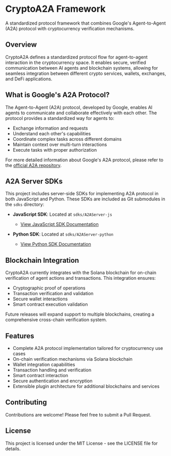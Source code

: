 # CryptoA2A Framework

A standardized protocol framework that combines Google's Agent-to-Agent (A2A) protocol with cryptocurrency verification mechanisms.

## Overview

CryptoA2A defines a standardized protocol flow for agent-to-agent interaction in the cryptocurrency space. It enables secure, verified communication between AI agents and blockchain systems, allowing for seamless integration between different crypto services, wallets, exchanges, and DeFi applications.

## What is Google's A2A Protocol?

The Agent-to-Agent (A2A) protocol, developed by Google, enables AI agents to communicate and collaborate effectively with each other. The protocol provides a standardized way for agents to:

- Exchange information and requests
- Understand each other's capabilities
- Coordinate complex tasks across different domains
- Maintain context over multi-turn interactions
- Execute tasks with proper authorization

For more detailed information about Google's A2A protocol, please refer to the [official A2A repository](https://github.com/google/A2A).

## A2A Server SDKs

This project includes server-side SDKs for implementing A2A protocol in both JavaScript and Python. These SDKs are included as Git submodules in the `sdks` directory:

- **JavaScript SDK**: Located at `sdks/A2AServer-js`
  - [View JavaScript SDK Documentation](https://github.com/AgenticDao/A2AServer-js/blob/master/README.md)

- **Python SDK**: Located at `sdks/A2AServer-python`
  - [View Python SDK Documentation](https://github.com/AgenticDao/A2AServer-python/blob/master/README.md)

## Blockchain Integration

CryptoA2A currently integrates with the Solana blockchain for on-chain verification of agent actions and transactions. This integration ensures:

- Cryptographic proof of operations
- Transaction verification and validation
- Secure wallet interactions
- Smart contract execution validation

Future releases will expand support to multiple blockchains, creating a comprehensive cross-chain verification system.

## Features

- Complete A2A protocol implementation tailored for cryptocurrency use cases
- On-chain verification mechanisms via Solana blockchain
- Wallet integration capabilities
- Transaction handling and verification
- Smart contract interaction
- Secure authentication and encryption
- Extensible plugin architecture for additional blockchains and services

## Contributing

Contributions are welcome! Please feel free to submit a Pull Request.

## License

This project is licensed under the MIT License - see the LICENSE file for details. 